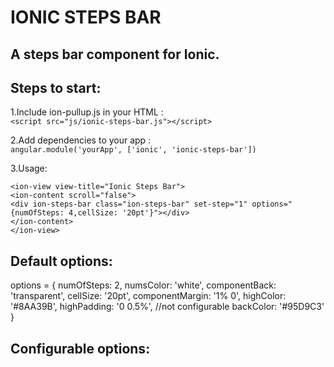 IONIC STEPS BAR
================================

A steps bar component for Ionic. 
---------------------------------

Steps to start:
---------------------------------

1.Include ion-pullup.js in your HTML : <br />
    ```<script src="js/ionic-steps-bar.js"></script>```

2.Add dependencies to your app : <br />
   ```angular.module('yourApp', ['ionic', 'ionic-steps-bar'])```

3.Usage: <br />

```<ion-view view-title="Ionic Steps Bar">```<br />
    ```<ion-content scroll="false">```<br />
        ```<div ion-steps-bar class="ion-steps-bar" set-step="1" options="{numOfSteps: 4,cellSize: '20pt'}"></div>```<br />
    ```</ion-content>```<br />
```</ion-view>```<br />

Default options:
---------------------------------
options = {
    numOfSteps: 2,
    numsColor: 'white',
    componentBack: 'transparent',
    cellSize: '20pt',
    componentMargin: '1% 0',
    highColor: '#8AA39B',
    highPadding: '0 0.5%', //not configurable
    backColor: '#95D9C3'
    }

Configurable options:
---------------------------------
